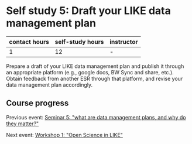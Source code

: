 # Self study 5: Draft your LIKE data management plan

| contact hours | self-study hours | instructor |
|---|---|---|
| 1 | 12 | - |

Prepare a draft of your LIKE data management plan and publish it through an appropriate platform (e.g., google docs, BW Sync and share, etc.). Obtain feedback from another ESR through that platform, and revise your data management plan accordingly.

## Course progress
Previous event: [Seminar 5: "what are data management plans, and why do they matter?"](seminar5.md)

Next event: [Workshop 1: "Open Science in LIKE"](Workshop1.md)
